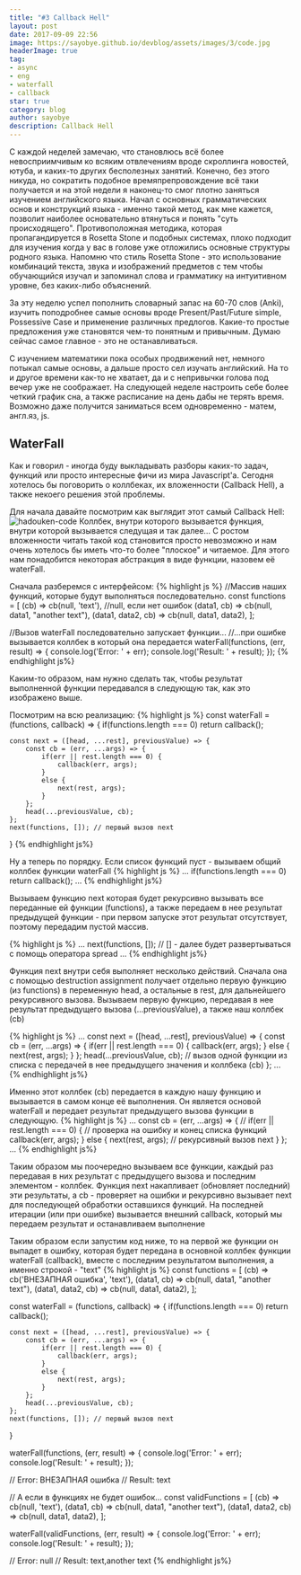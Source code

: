 ```yaml
---
title: "#3 Callback Hell"
layout: post
date: 2017-09-09 22:56
image: https://sayobye.github.io/devblog/assets/images/3/code.jpg
headerImage: true
tag:
- async
- eng
- waterfall
- callback
star: true
category: blog
author: sayobye
description: Callback Hell
---
```


С каждой неделей замечаю, что становлюсь всё более невосприимчивым ко всяким отвлечениям вроде скроллинга новостей, ютуба, и каких-то других бесполезных занятий. Конечно, без этого никуда, но сократить подобное времяпрепровождение всё таки получается и на этой недели я наконец-то смог плотно заняться изучением английского языка. Начал с основных грамматических основ и конструкций языка - именно такой метод, как мне кажется, позволит наиболее основательно втянуться и понять "суть происходящего". Противоположная методика, которая пропагандируется в Rosetta Stone и подобных системах, плохо подходит для изучения когда у вас в голове уже отложились основные структуры родного языка. Напомню что стиль Rosetta Stone - это использование комбинаций текста, звука и изображений предметов с тем чтобы обучающийся изучал и запоминал слова и грамматику на интуитивном уровне, без каких-либо объяснений.

За эту неделю успел пополнить словарный запас на 60-70 слов (Anki), изучить поподробнее самые основы вроде Present/Past/Future simple, Possessive Case и применение различных предлогов. Какие-то простые предложения уже становятся чем-то понятным и привычным. Думаю сейчас самое главное - это не останавливаться. 

С изучением математики пока особых продвижений нет, немного потыкал самые основы, а дальше просто сел изучать английский. На то и другое времени как-то не хватает, да и с непривычки голова под вечер уже не соображает. На следующей неделе настроить себе более четкий график сна, а также расписание на день дабы не терять время. Возможно даже получится заниматься всем одновременно - матем, англ.яз, js. 

## WaterFall

Как и говорил - иногда буду выкладывать разборы каких-то задач, функций или просто интересные фичи из мира Javascript'a. Сегодня хотелось бы поговорить о коллбеках, их вложенности (Callback Hell), а также некоего решения этой проблемы. 

Для начала давайте посмотрим как выглядит этот самый Callback Hell:
![hadouken-code](https://sayobye.github.io/devblog/assets/images/3/hadouken-code.jpg)
Коллбек, внутри которого вызывается функция, внутри которой вызывается следущая и так далее...
С ростом вложенности читать такой код становится просто невозможно и нам очень хотелось бы иметь что-то более "плоское" и читаемое. Для этого нам понадобится некоторая абстракция в виде функции, назовем её waterFall. 

Сначала разберемся с интерфейсом: 
{% highlight js %}
//Массив наших функций, которые будут выполняться последовательно.
const functions = [
    (cb) => cb(null, 'text'), //null, если нет ошибок
    (data1, cb) => cb(null, data1, "another text"),
    (data1, data2, cb) => cb(null, data1, data2),
];

//Вызов waterFall последовательно запускает функции...
//...при ошибке вызывается коллбек в который она передается
waterFall(functions, (err, result) => {
    console.log('Error: ' + err);
    console.log('Result: ' + result);
});
{% endhighlight js%}

Каким-то образом, нам нужно сделать так, чтобы результат выполненной функции передавался в следующую так, как это изображено выше. 

Посмотрим на всю реализацию:
{% highlight js %}
const waterFall = (functions, callback) => {
    if(functions.length === 0) return callback();

    const next = ([head, ...rest], previousValue) => {
        const cb = (err, ...args) => {
            if(err || rest.length === 0) {
                callback(err, args); 
            }
            else {
                next(rest, args);
            }
        };
        head(...previousValue, cb);
    };
    next(functions, []); // первый вызов next
}
{% endhighlight js%}

Ну а теперь по порядку. 
Если список функций пуст - вызываем общий коллбек функции waterFall
{% highlight js %}
...
    if(functions.length === 0) return callback();
...
{% endhighlight js%}

Вызываем функцию next которая будет рекурсивно вызывать все переданные ей функции (functions), а также передаем в нее результат предыдущей функции - при первом запуске этот результат отсутствует, поэтому передадим пустой массив.


{% highlight js %}
...
    next(functions, []); 
// [] - далее будет развертываться с помощь оператора spread
...
{% endhighlight js%}

Функция next внутри себя выполняет несколько действий. Сначала она с помощью destruction assignment получает отдельно первую функцию (из functions) в переменную head, а остальные в rest, для дальнейшего рекурсивного вызова.
Вызываем первую функцию, передавая в нее результат предыдущего вызова (...previousValue), а также наш коллбек (cb)


{% highlight js %}
...
const next = ([head, ...rest], previousValue) => {
    const cb = (err, ...args) => {
        if(err || rest.length === 0) {
            callback(err, args); 
        }
        else {
            next(rest, args);
        }
    };
    head(...previousValue, cb); // вызов одной функции из списка с передачей в нее предыдущего значения и коллбека (cb)
};
...
{% endhighlight js%}


Именно этот коллбек (cb) передается в каждую нашу функцию и вызывается в самом конце её выполнения. Он является основой waterFall и передает результат предыдущего вызова функции в следующую.
{% highlight js %}
...
const cb = (err, ...args) => { // 
    if(err || rest.length === 0) { // проверка на ошибку и конец списка функций
        callback(err, args);
    }
    else {
        next(rest, args); // рекурсивный вызов next
    }
};
...
{% endhighlight js%}

Таким образом мы поочередно вызываем все функции, каждый раз передавая в них результат с предыдущего вызова и последним элементом - коллбек. Функция next накапливает (обновляет последний) эти результаты, а cb - проверяет на ошибки и рекурсивно вызывает next для последующей обработки оставшихся функций. На последней итерации (или при ошибке) вызывается внешний callback, который мы передаем результат и останавливаем выполнение

Таким образом если запустим код ниже, то на первой же функции он выпадет в ошибку, которая будет передана в основной коллбек функции waterFall (callback), вместе с последним результатом выполнения, а именно строкой - "text"
{% highlight js %}
const functions = [
(cb) => cb('ВНЕЗАПНАЯ ошибка', 'text'),
(data1, cb) => cb(null, data1, "another text"),
(data1, data2, cb) => cb(null, data1, data2),
];

const waterFall = (functions, callback) => {
    if(functions.length === 0) return callback();

    const next = ([head, ...rest], previousValue) => {
        const cb = (err, ...args) => {
            if(err || rest.length === 0) {
                callback(err, args); 
            }
            else {
                next(rest, args);
            }
        };
        head(...previousValue, cb);
    };
    next(functions, []); // первый вызов next
}

waterFall(functions, (err, result) => {
    console.log('Error: ' + err);
    console.log('Result: ' + result);
}); 

// Error: ВНЕЗАПНАЯ ошибка
// Result: text


// А если в функциях не будет ошибок...
const validFunctions = [
(cb) => cb(null, 'text'),
(data1, cb) => cb(null, data1, "another text"),
(data1, data2, cb) => cb(null, data1, data2),
];

waterFall(validFunctions, (err, result) => {
    console.log('Error: ' + err);
    console.log('Result: ' + result);
}); 

// Error: null
// Result: text,another text
{% endhighlight js%}












